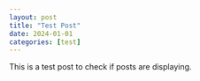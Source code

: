 ```yaml
---
layout: post
title: "Test Post"
date: 2024-01-01
categories: [test]
---
```


This is a test post to check if posts are displaying.

